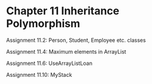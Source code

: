 # Chapter 11 Inheritance Polymorphism

Assignment 11.2: Person, Student, Employee etc. classes

Assignment 11.4: Maximum elements in ArrayList

Assignment 11.6: UseArrayListLoan

Assignment 11.10: MyStack
